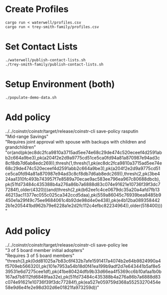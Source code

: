 # Create Profiles
```
cargo run < waterwell/profiles.csv
cargo run < trey-smith-family/profiles.csv

```
# Set Contact Lists
```
./waterwell/publish-contact-lists.sh
./trey-smith-family/publish-contact-lists.sh
```

# Setup Environment (both)
```
./populate-demo-data.sh
```

# Add policy
../../coinstr/coinstr/target/release/coinstr-cli save-policy rasputin \
    "Mid-range Savings" \
    "Requires joint approval with spouse with backups with children and grandchildren" \
    "or(and(pk(ec8dc2fca9810a3715ad5ee74e68c29de474c520eceef4d2591abb2c664a9be3),pk(a204f2e2d9a9775cd51ce5ca0fd94a81a870987e94ad3c8cf8db7d6ab8edc269)),thresh(1,thresh(1,pk(ec8dc2fca9810a3715ad5ee74e68c29de474c520eceef4d2591abb2c664a9be3),pk(a204f2e2d9a9775cd51ce5ca0fd94a81a870987e94ad3c8cf8db7d6ab8edc269)),thresh(2,pk(3be424aa1310fc493b743957f7e8589a70ecae9ac583ee796ea967c80688dbcb),pk(51fd73484c435388b4a276a86b7a6888d83c074e91621e10736f39f3dc77284f),older(4320)))and(thresh(2,pk(b62ee1c4ce0679dc35a20a4afd7fb1346213ac11377ec055c025ca342ccd5daa),pk(559a86045c76939bea8485b9450e1a29f49c75ee9684061c4b92de98d4e0e438),pk(e4b12ba0893584422b1e205441bd962b79e6228a1e2d2fc112c4efbc82234964)),older(518400)))"


# Add policy
../../coinstr/coinstr/target/release/coinstr-cli save-policy lee \
    "3 of 5 board member initial adopters" \
    "Requires 3 of 5 board members" \
    "thresh(3,pk(0dd81025a7b83c6f432b7afe1591417a4074b2e64b9824990a4f5709eb566320),pk(101e7953a54b18d0f41ea199b9adf2d7e643441b5af8e539531e6d7275cee1df),pk(41be80424dfb9b33d66ea4f5369cc6b10afaa1b0b167ad7b8112fd6848faa32e),pk(51fd73484c435388b4a276a86b7a6888d83c074e91621e10736f39f3dc77284f),pk(ea527e059759d368a55253270454e58e9d6e4fe2e98d302d6e01821fa973259d))"

